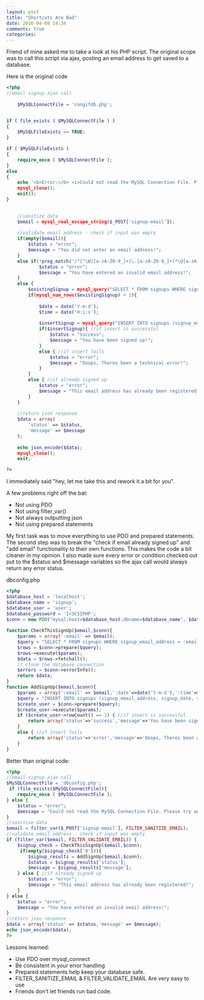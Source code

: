 ```yaml
---
layout: post
title: "Shortcuts Are Bad"
date: 2016-04-08 14:34
comments: true
categories: 
---
```


Friend of mine asked me to take a look at his PHP script. The original scope was to call this script via ajax, posting an email address to get saved to a database. 

Here is the original code

``` php
<?php
//email signup ajax call
	
	$MySQLConnectFile = 'congifdb.php';


if ( file_exists ( $MySQLConnectFile ) )
{
    $MySQLFileExists == TRUE;
}

if ( $MySQLFileExists )
{
    require_once ( $MySQLConnectFile );
}
else
{
    echo '<b>Error:</b> <i>Could not read the MySQL Connection File. Please try again later.';
	mysql_close();
    exit();
}

	
	//sanitize data
	$email = mysql_real_escape_string($_POST['signup-email']);
	
	//validate email address - check if input was empty
	if(empty($email)){
		$status = "error";
		$message = "You did not enter an email address!";
	}
	else if(!preg_match('/^[^\W][a-zA-Z0-9_]+(\.[a-zA-Z0-9_]+)*\@[a-zA-Z0-9_]+(\.[a-zA-Z0-9_]+)*\.[a-zA-Z]{2,4}$/', $email)){ //validate email address - check if is a valid email address
			$status = "error";
			$message = "You have entered an invalid email address!";
	}
	else {
		$existingSignup = mysql_query("SELECT * FROM signups WHERE signup_email_address='$email'");   
		if(mysql_num_rows($existingSignup) < 1){
			
			$date = date('Y-m-d');
			$time = date('H:i:s');
			
			$insertSignup = mysql_query("INSERT INTO signups (signup_email_address, signup_date, signup_time) VALUES ('$email','$date','$time')");
			if($insertSignup){ //if insert is successful
				$status = "success";
				$message = "You have been signed up!";	
			}
			else { //if insert fails
				$status = "error";
				$message = "Ooops, Theres been a technical error!";	
			}
		}
		else { //if already signed up
			$status = "error";
			$message = "This email address has already been registered!";
		}
	}
	
	//return json response
	$data = array(
		'status' => $status,
		'message' => $message
	);
	
	echo json_encode($data);
	mysql_close();
	exit;

?>
```

I immediately said "hey, let me take this and rework it a bit for you".

A few problems right off the bat:

* Not using PDO
* Not using filter_var()
* Not always outputting json
* Not using prepared statements


My first task was to move everything to use PDO and prepared statements. The second step was to break the "check if email already signed up" and "add email" functionality to their own functions. This makes the code a bit cleaner in my opinion. I also made sure every error or condition checked out put to the $status and $message variables so the ajax call would always return any error status.

dbconfig.php

``` php
<?php
$database_host = 'localhost';
$database_name = 'signup';
$database_user = 'user';
$database_password = 'I<3CSIPHP';
$conn = new PDO("mysql:host=$database_host;dbname=$database_name", $database_user, $database_password);
 
function CheckThisSignUp($email,$conn){
    $params = array(':email' => $email);
    $query = "SELECT * FROM signups WHERE signup_email_address = :email";
    $rows = $conn->prepare($query);
    $rows->execute($params);
    $data = $rows->fetchall();
    // close the database connection
    $errors = $conn->errorInfo();
    return $data;
}
function AddSignUp($email,$conn){
    $params = array(':email' => $email,':date'=>date('Y-m-d'),':time'=>date('H:i:s'));
    $query = "INSERT INTO signups (signup_email_address, signup_date, signup_time) VALUES (:email, :date, :time)";
    $create_user = $conn->prepare($query);
    $create_user->execute($params);
    if ($create_user->rowCount() == 1) { //if insert is successful
        return array('status'=>'success','message'=>'You have been signed up!');
    }
    else { //if insert fails
        return array('status'=>'error','message'=>'Ooops, Theres been a technical error!');
    }
}
```

Better than original code:

``` php
<?php
//email signup ajax call
$MySQLConnectFile = 'dbconfig.php';
 if (file_exists($MySQLConnectFile)){
    require_once ( $MySQLConnectFile );
} else {
    $status = "error";
    $message = "Could not read the MySQL Connection File. Please try again later!";
}
//sanitize data
$email = filter_var($_POST['signup-email'], FILTER_SANITIZE_EMAIL);
//validate email address - check if input was empty
if (filter_var($email, FILTER_VALIDATE_EMAIL)) {
    $signup_check = CheckThisSignUp($email,$conn);
     if(empty($signup_check['0'])){
        $signup_results = AddSignUp($email,$conn);
        $status = $signup_results['status'];
        $message = $signup_results['message'];
    } else { //if already signed up
        $status = "error";
        $message = "This email address has already been registered!";
    }
} else {
	$status = "error";
    $message = "You have entered an invalid email address!";
}
//return json response
$data = array('status' => $status,'message' => $message);
echo json_encode($data);
?>
```

Lessons learned: 

* Use PDO over mysql_connect
* Be consistent in your error handling
* Prepared statements help keep your database safe.
* FILTER_SANITIZE_EMAIL & FILTER_VALIDATE_EMAIL Are very easy to use
* Friends don't let friends run bad code.